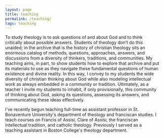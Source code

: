 ```yaml
---
layout: page
title: teaching
permalink: /teaching/
tags: teaching
---
```


To study theology is to ask questions of and about God and to think critically about possible answers. Students of theology don’t do this unaided; in the archive that is the history of christian theology sits an enormous catalog of methods, questions, approaches, answers, and discussions from a diversity of thinkers, traditions, and communities. My teaching aims, in part, to show students how to explore that archive and put its materials to use as they navigate these fundamental questions of human existence and divine reality. In this way, I convey to my students the wide diversity of christian thinking about God while also modeling intellectual work as always embedded in a community or tradition. Ultimately, as a teacher I invite my students to inhabit, if only provisionally, this community of thinking about God, asking its questions, assessing its answers, and communicating these ideas effectively.

I've recently begun teaching full-time as assistant professor in St. Bonaventure University's department of theology and franciscan studies. I teach courses on Francis of Assisi, Clare of Assisi, the franciscan intellectual tradition, and catholic theology. Previously I served as a teaching assistant in Boston College's theology department.